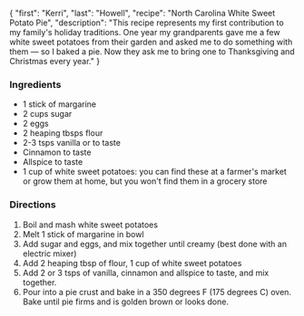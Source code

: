 {
    "first": "Kerri",
    "last": "Howell",
    "recipe": "North Carolina White Sweet Potato Pie",
    "description": "This recipe represents my first contribution to my family's holiday traditions. One year my grandparents gave me a few white sweet potatoes from their garden and asked me to do something with them — so I baked a pie. Now they ask me to bring one to Thanksgiving and Christmas every year."
}

<div class="ingredients">
        <h3>Ingredients</h3>
        <ul>
<li>1 stick of margarine</li>
<li>2 cups sugar</li>
<li>2 eggs</li>
<li>2 heaping tbsps flour</li>
<li>2-3 tsps vanilla or to taste</li>
<li>Cinnamon to taste</li>
<li>Allspice to taste</li>
<li>1 cup of white sweet potatoes: you can find these at a farmer's market or grow them at home, but you won't find them in a grocery store</li>
        </ul>
      </div>
      <div class="directions">
        <h3>Directions</h3>
        <ol>
<li>Boil and mash white sweet potatoes</li>
<li>Melt 1 stick of margarine in bowl</li>
<li>Add sugar and eggs, and mix together until creamy (best done with an electric mixer)</li>
<li>Add 2 heaping tbsp of flour, 1 cup of white sweet potatoes</li>
<li>Add 2 or 3 tsps of vanilla, cinnamon and allspice to taste, and mix together. </li>
<li>Pour into a pie crust and bake in a 350 degrees F (175 degrees C) oven. Bake until pie firms and is golden brown or looks done.</li>
        </ol>
      </div>
